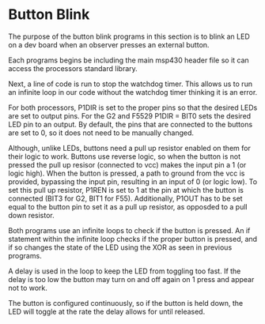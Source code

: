 # Button Blink

The purpose of the button blink programs in this section is to blink an LED on a dev board when an observer presses an external button.

Each programs begins be including the main msp430 header file so it can access the processors standard library. 

Next, a line of code is run to stop the watchdog timer. This allows us to run an infinite loop in our code without the watchdog timer thinking it is an error.

For both processors, P1DIR is set to  the proper pins so that the desired LEDs are set to output pins. For the G2 and F5529 P1DIR = BIT0 sets the desired LED pin to an output. By default, the pins that are connected to the buttons are set to 0, so it does not need to be manually changed.

Although, unlike LEDs, buttons need a pull up resistor enabled on them for their logic to work. Buttons use reverse logic, so when the button is not pressed the pull up resisor (connected to vcc) makes the input pin a 1 (or logic high). When the button is pressed, a path to ground from the vcc is provided, bypassing the input pin, resulting in an input of 0 (or logic low). To set this pull up resistor, P1REN is set to 1 at the pin at which the button is connected (BIT3 for G2, BIT1 for F55). Additionally, P1OUT has to be set equal to the button pin to set it as a pull up resistor, as opposded to a pull down resistor.

Both programs use an infinite loops to check if the button is pressed. An if statement within the infinite loop checks if the proper button is pressed, and if so changes the state of the LED using the XOR as seen in previous programs.

A delay is used in the loop to keep the LED from toggling too fast. If the delay is too low the button may turn on and off again on 1 press and appear not to work.

The button is configured continuously, so if the button is held down, the LED will toggle at the rate the delay allows for until released.
